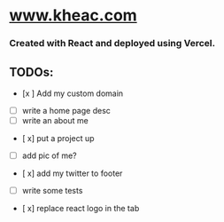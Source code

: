 # www.kheac.com

### Created with React and deployed using Vercel.

## TODOs:
- [x ] Add my custom domain
- [ ] write a home page desc
- [ ] write an about me
- [ x] put a project up
- [ ] add pic of me? 
- [ x] add my twitter to footer
- [ ] write some tests
- [ x] replace react logo in the tab
